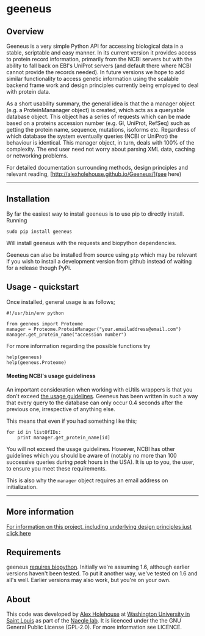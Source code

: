 geeneus
=========

Overview
----------
Geeneus is a very simple Python API for accessing biological data in a stable, scriptable and easy manner. In its current version it provides access to protein record information, primarily from the NCBI servers but with the ability to fall back on EBI's UniProt servers (and default there where NCBI cannot provide the records needed). In future versions we hope to add similar functionality to access genetic information using the scalable backend frame work and design principles currently being employed to deal with protein data.

As a short usability summary, the general idea is that the a manager object (e.g. a ProteinMananager object) is created, which acts as a queryable database object. This object has a series of requests which can be made based on a proteins accession number (e.g. GI, UniProt, RefSeq) such as getting the protein name, sequence, mutations, isoforms etc. Regardless of which database the system eventually queries (NCBI or UniProt) the behaviour is identical. This manager object, in turn, deals with 100% of the complexity. The end user need not worry about parsing XML data, caching or networking problems.

For detailed documentation surrounding methods, design principles and relevant reading, [http://alexholehouse.github.io/Geeneus/](see here)

-------------
Installation
-------------

By far the easiest way to install geeneus is to use pip to directly install. Running

    sudo pip install geeneus

Will install geeneus with the requests and biopython dependencies.

Geeneus can also be installed from source using `pip` which may be relevant if you wish to install a development version from github instead of waiting for a release though PyPi.

Usage - quickstart
------------

Once installed, general usage is as follows;

    #!/usr/bin/env python

    from geeneus import Proteome
    manager = Proteome.ProteinManager("your.emailaddress@email.com")
    manager.get_protein_name("accession number")

For more information regarding the possible functions try

    help(geeneus)
    help(geeneus.Proteome)

#### Meeting NCBI's usage guideliness
An important consideration when working with eUtils wrappers is that you don't exceed [the usage guidelines](http://www.ncbi.nlm.nih.gov/books/NBK25497/). Geeneus has been written in such a way that every query to the database can only occur 0.4 seconds after the previous one, irrespective of anything else.

This means that even if you had something like this;

    for id in listOfIDs:
        print manager.get_protein_name[id]

You will not exceed the usage guidelines. However, NCBI has other guidelines which you should be aware of (notably no more than 100 successive queries during *peak* hours in the USA). It is up to you, the user, to ensure you meet these requirements.

This is also why the `manager` object requires an email address on initialization.   

------------

More information
----------
[For information on this project, including underlying design principles just click here](http://rednaxela.github.com/Geeneus)


Requirements
----------
geeneus [requires biopython](http://biopython.org/DIST/docs/install/Installation.html). Initially we're assuming 1.6, although earlier versions haven't been tested. To put it another way, we've tested on 1.6 and all's well. Earlier versions may also work, but you're on your own.


About
----------
This code was developed by [Alex Holehouse](http://holehouse.org) at [Washington University in Saint Louis](http://www.wustl.edu/) as part of the [Naegle lab](http://naegle.wustl.edu/people/lab_members.html). It is licenced under the the GNU General Public License (GPL-2.0). For more information see LICENCE.

